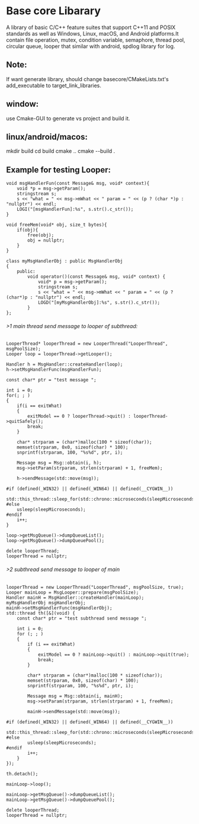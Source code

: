 # Base core Libarary
A library of basic C/C++ feature suites that support C++11 and POSIX standards as well as Windows, Linux, macOS, and Android platforms.It contain file operation, mutex, condition variable, semaphore, thread pool, circular queue, looper that similar with android, spdlog library for log.

## Note:
If want generate library, should change basecore/CMakeLists.txt's add_executable to target_link_libraries.

## window: 
use Cmake-GUI to generate vs project and build it.

## linux/android/macos:
mkdir build
cd build
cmake ..
cmake --build .

## Example for testing Looper:

```
void msgHandlerFun(const Message& msg, void* context){
	void *p = msg->getParam();
	stringstream s;
	s << "what = " << msg->mWhat << " param = " << (p ? (char *)p : "nullptr") << endl;
	LOGI("[msgHandlerFun]:%s", s.str().c_str());
}

void freeMem(void* obj, size_t bytes){
	if(obj){
		free(obj);
		obj = nullptr;
	}
}

class myMsgHandlerObj : public MsgHandlerObj
{
	public:
        void operator()(const Message& msg, void* context) { 
			void* p = msg->getParam();
			stringstream s;
			s << "what = " << msg->mWhat << " param = " << (p ? (char*)p : "nullptr") << endl;
			LOGD("[myMsgHandlerObj]:%s", s.str().c_str());
		}
};
```
###### >1 main thread send message to looper of subthread:
```
LooperThread* looperThread = new LooperThread("LooperThread", msgPoolSize);
Looper loop = looperThread->getLooper();	

Handler h = MsgHandler::createHandler(loop);
h->setMsgHandlerFunc(msgHandlerFun);

const char* ptr = "test message ";

int i = 0;
for(; ; )
{
	if(i == exitWhat)
	{
		exitModel == 0 ? looperThread->quit() : looperThread->quitSafely();
		break;
	}

	char* strparam = (char*)malloc(100 * sizeof(char));
	memset(strparam, 0x0, sizeof(char) * 100);
	snprintf(strparam, 100, "%s%d", ptr, i);

	Message msg = Msg::obtain(i, h);
	msg->setParam(strparam, strlen(strparam) + 1, freeMem);

	h->sendMessage(std::move(msg));

#if (defined(_WIN32) || defined(_WIN64) || defined(__CYGWIN__))
	std::this_thread::sleep_for(std::chrono::microseconds(sleepMicroseconds));
#else
	usleep(sleepMicroseconds);
#endif
	i++;
}

loop->getMsgQueue()->dumpQueueList();
loop->getMsgQueue()->dumpQueuePool();

delete looperThread;
looperThread = nullptr;
```
###### >2 subthread send message to looper of main
```
looperThread = new LooperThread("LooperThread", msgPoolSize, true);
Looper mainLoop = MsgLooper::prepare(msgPoolSize);
Handler mainH = MsgHandler::createHandler(mainLoop);
myMsgHandlerObj msgHandlerObj;
mainH->setMsgHandlerFunc(msgHandlerObj);
std::thread th([&](void) {
	const char* ptr = "test subthread send message ";
	
	int i = 0;
	for (; ; )
	{
		if (i == exitWhat)
		{
			exitModel == 0 ? mainLoop->quit() : mainLoop->quit(true);
			break;
		}

		char* strparam = (char*)malloc(100 * sizeof(char));
		memset(strparam, 0x0, sizeof(char) * 100);
		snprintf(strparam, 100, "%s%d", ptr, i);

		Message msg = Msg::obtain(i, mainH);
		msg->setParam(strparam, strlen(strparam) + 1, freeMem);

		mainH->sendMessage(std::move(msg));

#if (defined(_WIN32) || defined(_WIN64) || defined(__CYGWIN__))
		std::this_thread::sleep_for(std::chrono::microseconds(sleepMicroseconds));
#else
		usleep(sleepMicroseconds);
#endif
		i++;
	}
});

th.detach();
	
mainLoop->loop();

mainLoop->getMsgQueue()->dumpQueueList();
mainLoop->getMsgQueue()->dumpQueuePool();

delete looperThread;
looperThread = nullptr;
```